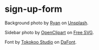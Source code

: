 # sign-up-form

Background photo by [Ryan](https://unsplash.com/ja/@zombience?utm_source=unsplash&utm_medium=referral&utm_content=creditCopyText) on [Unsplash](https://unsplash.com/s/photos/greece?utm_source=unsplash&utm_medium=referral&utm_content=creditCopyText).

Sidebar photo by [OpenClipart](https://freesvg.org/by/OpenClipart) on [Free SVG](https://freesvg.org/).

Font by [Tokokoo Studio](https://www.dafont.com/tokokoo-studio.d8938) on [DaFont](https://www.dafont.com/).
  